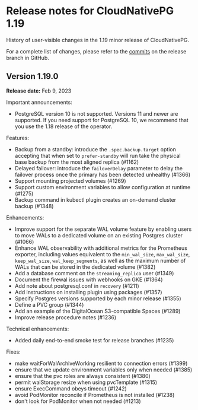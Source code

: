 # Release notes for CloudNativePG 1.19

History of user-visible changes in the 1.19 minor release of CloudNativePG.

For a complete list of changes, please refer to the
[commits](https://github.com/cloudnative-pg/cloudnative-pg/commits/release-1.19)
on the release branch in GitHub.

## Version 1.19.0

**Release date:** Feb 9, 2023

Important announcements:

- PostgreSQL version 10 is not supported. Versions 11 and newer are supported.
  If you need support for PostgreSQL 10, we recommend that you use the 1.18
  release of the operator.

Features:

- Backup from a standby: introduce the `.spec.backup.target` option accepting
  that when set to `prefer-standby` will run take the physical base backup from
  the most aligned replica (#1162)
- Delayed failover: introduce the `failoverDelay` parameter to delay the
  failover process once the primary has been detected unhealthy (#1366)
- Support mounting projected volumes (#1269)
- Support custom environment variables to allow configuration at runtime
  (#1275)
- Backup command in kubectl plugin creates an on-demand cluster backup (#1348)

Enhancements:

- Improve support for the separate WAL volume feature by enabling users to move
  WALs to a dedicated volume on an existing Postgres cluster (#1066)
- Enhance WAL observability with additional metrics for the Prometheus
  exporter, including values equivalent to the `min_wal_size`, `max_wal_size`,
  `keep_wal_size`, `wal_keep_segments`, as well as the maximum number of WALs
  that can be stored in the dedicated volume (#1382)
- Add a database comment on the `streaming_replica` user (#1349)
- Document the firewal issues with webhooks on GKE (#1364)
- Add note about postgresql.conf in `recovery` (#1211)
- Add instructions on installing plugin using packages (#1357)
- Specify Postgres versions supported by each minor release (#1355)
- Define a PVC group (#1344)
- Add an example of the DigitalOcean S3-compatible Spaces (#1289)
- Improve release procedure notes (#1236)

Technical enhancements:

- Added daily end-to-end smoke test for release branches (#1235)

Fixes:

- make waitForWalArchiveWorking resilient to connection errors (#1399)
- ensure that we update environment variables only when needed (#1385)
- ensure that the pvc roles are always consistent (#1380)
- permit walStorage resize when using pvcTemplate (#1315)
- ensure ExecCommand obeys timeout (#1242)
- avoid PodMonitor reconcile if Prometheus is not installed (#1238)
- don't look for PodMonitor when not needed (#1213)
